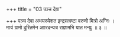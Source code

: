 +++
title = "03 पञ्च देवा"

+++
पञ्च देवा अभयस्येशत इन्द्रस्त्वष्टा वरुणो मित्रो अग्निः ।  
मायं ग्रामो दुरितमेन आारदन्यत्र राज्ञामभि यात मन्युः ॥ ३ ॥